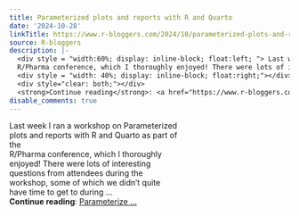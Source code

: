 ```yaml
---
title: Parameterized plots and reports with R and Quarto
date: '2024-10-28'
linkTitle: https://www.r-bloggers.com/2024/10/parameterized-plots-and-reports-with-r-and-quarto/
source: R-bloggers
description: |-
  <div style = "width:60%; display: inline-block; float:left; "> Last week I ran a workshop on Parameterized plots and reports with R and Quarto as part of the<br />
  R/Pharma conference, which I thoroughly enjoyed! There were lots of interesting questions from attendees during the workshop, some of which we didn’t quite have time to get to during ...</div>
  <div style = "width: 40%; display: inline-block; float:right;"></div>
  <div style="clear: both;"></div>
  <strong>Continue reading</strong>: <a href="https://www.r-bloggers.com/2024/10/parameterized-plots-and-reports-with-r-and-quarto/">Parameterize ...
disable_comments: true
---
```

<div style = "width:60%; display: inline-block; float:left; "> Last week I ran a workshop on Parameterized plots and reports with R and Quarto as part of the<br />
R/Pharma conference, which I thoroughly enjoyed! There were lots of interesting questions from attendees during the workshop, some of which we didn’t quite have time to get to during ...</div>
<div style = "width: 40%; display: inline-block; float:right;"></div>
<div style="clear: both;"></div>
<strong>Continue reading</strong>: <a href="https://www.r-bloggers.com/2024/10/parameterized-plots-and-reports-with-r-and-quarto/">Parameterize ...